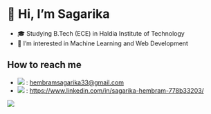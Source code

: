 # 👋 Hi, I’m Sagarika
- 🎓 Studying B.Tech (ECE) in Haldia Institute of Technology
- 👀 I’m interested in Machine Learning and Web Development


## How to reach me 
- <img src="https://img.shields.io/badge/Gmail-D14836?style=for-the-badge&logo=gmail&logoColor=white" /> : hembramsagarika33@gmail.com  
- <img src="https://img.shields.io/badge/LinkedIn-0077B5?style=for-the-badge&logo=linkedin&logoColor=white" /> : https://www.linkedin.com/in/sagarika-hembram-778b33203/

![](https://komarev.com/ghpvc/?username=sagarikah&style=for-the-badge&color=brightgreen)
